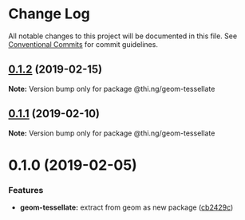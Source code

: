 # Change Log

All notable changes to this project will be documented in this file.
See [Conventional Commits](https://conventionalcommits.org) for commit guidelines.

## [0.1.2](https://github.com/thi-ng/umbrella/compare/@thi.ng/geom-tessellate@0.1.1...@thi.ng/geom-tessellate@0.1.2) (2019-02-15)

**Note:** Version bump only for package @thi.ng/geom-tessellate





## [0.1.1](https://github.com/thi-ng/umbrella/compare/@thi.ng/geom-tessellate@0.1.0...@thi.ng/geom-tessellate@0.1.1) (2019-02-10)

**Note:** Version bump only for package @thi.ng/geom-tessellate





# 0.1.0 (2019-02-05)


### Features

* **geom-tessellate:** extract from geom as new package ([cb2429c](https://github.com/thi-ng/umbrella/commit/cb2429c))
